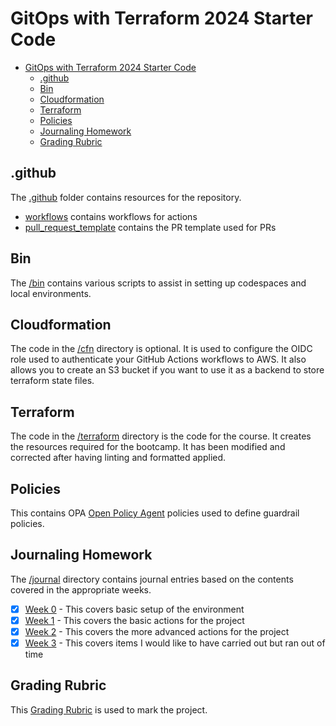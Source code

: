 # GitOps with Terraform 2024 Starter Code

- [GitOps with Terraform 2024 Starter Code](#gitops-with-terraform-2024-starter-code)
  - [.github](#github)
  - [Bin](#bin)
  - [Cloudformation](#cloudformation)
  - [Terraform](#terraform)
  - [Policies](#policies)
  - [Journaling Homework](#journaling-homework)
  - [Grading Rubric](#grading-rubric)

## .github

The [.github](.github/) folder contains resources for the repository.

- [workflows](.github/workflows/) contains workflows for actions
- [pull_request_template](.github/pull_request_template.md) contains the PR template used for PRs

## Bin

The [/bin](./bin/) contains various scripts to assist in setting up codespaces and local environments.

## Cloudformation

The code in the [/cfn](./cfn/) directory is optional. It is used to configure the OIDC role used to authenticate your GitHub Actions workflows to AWS. It also allows you to create an S3 bucket if you want to use it as a backend to store terraform state files.

## Terraform

The code in the [/terraform](./terraform/) directory is the code for the course. It creates the resources required for the bootcamp. It has been modified and corrected after having linting and formatted applied.

## Policies

This contains OPA [Open Policy Agent](https://www.openpolicyagent.org/docs/latest/policy-language/) policies used to define guardrail policies.

## Journaling Homework

The [/journal](./journal/) directory contains journal entries based on the contents covered in the appropriate weeks.

- [X] [Week 0](journal/week0.md) - This covers basic setup of the environment
- [X] [Week 1](journal/week1.md) - This covers the basic actions for the project
- [X] [Week 2](journal/week2.md) - This covers the more advanced actions for the project
- [X] [Week 3](journal/week3.md) - This covers items I would like to have carried out but ran out of time

## Grading Rubric

This [Grading Rubric](https://docs.google.com/spreadsheets/d/1rzgmrz60tY4HzUiJ_Cc4_W6dPRW9_j8avzOubugnCns/edit?usp=sharing) is used to mark the project.
